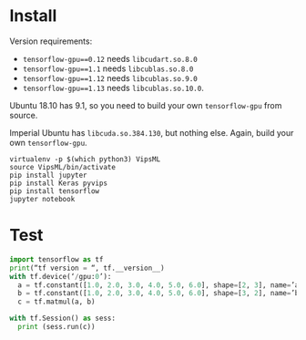 # Install

Version requirements:

* `tensorflow-gpu==0.12` needs `libcudart.so.8.0`
* `tensorflow-gpu==1.1` needs `libcublas.so.8.0`
* `tensorflow-gpu==1.12` needs `libcublas.so.9.0`
* `tensorflow-gpu==1.13` needs `libcublas.so.10.0`.

Ubuntu 18.10 has 9.1, so you need to build your own `tensorflow-gpu` from
source.

Imperial Ubuntu has `libcuda.so.384.130`, but nothing else. Again, build your
own `tensorflow-gpu`.

```
virtualenv -p $(which python3) VipsML
source VipsML/bin/activate
pip install jupyter
pip install Keras pyvips 
pip install tensorflow
jupyter notebook
```

# Test

```python
import tensorflow as tf
print(“tf version = “, tf.__version__)
with tf.device(‘/gpu:0’):
  a = tf.constant([1.0, 2.0, 3.0, 4.0, 5.0, 6.0], shape=[2, 3], name=’a’)
  b = tf.constant([1.0, 2.0, 3.0, 4.0, 5.0, 6.0], shape=[3, 2], name=’b’)
  c = tf.matmul(a, b)

with tf.Session() as sess:
  print (sess.run(c))
```

